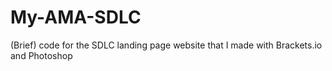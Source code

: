 # My-AMA-SDLC
(Brief) code for the SDLC landing page website that I made with Brackets.io and Photoshop
